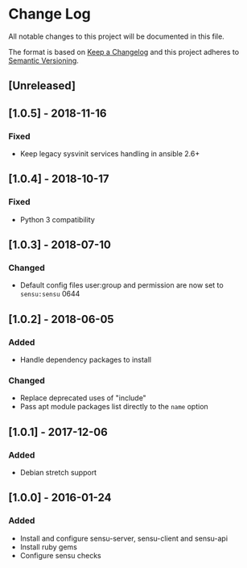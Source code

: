 # Change Log
All notable changes to this project will be documented in this file.

The format is based on [Keep a Changelog](http://keepachangelog.com/)
and this project adheres to [Semantic Versioning](http://semver.org/).

## [Unreleased]

## [1.0.5] - 2018-11-16
### Fixed
- Keep legacy sysvinit services handling in ansible 2.6+

## [1.0.4] - 2018-10-17
### Fixed
- Python 3 compatibility

## [1.0.3] - 2018-07-10
### Changed
- Default config files user:group and permission are now set to `sensu:sensu` 0644

## [1.0.2] - 2018-06-05
### Added
- Handle dependency packages to install

### Changed
- Replace deprecated uses of "include"
- Pass apt module packages list directly to the `name` option

## [1.0.1] - 2017-12-06
### Added
- Debian stretch support

## [1.0.0] - 2016-01-24
### Added
- Install and configure sensu-server, sensu-client and sensu-api
- Install ruby gems
- Configure sensu checks
